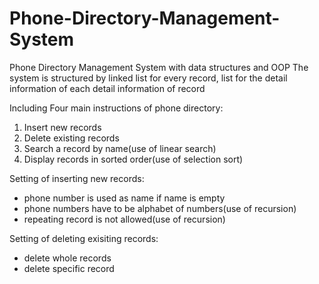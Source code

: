 # Phone-Directory-Management-System
Phone Directory Management System with data structures and OOP
The system is structured by linked list for every record, list for the detail information of each detail information of record

Including Four main instructions of phone directory:
1. Insert new records
2. Delete existing records
3. Search a record by name(use of linear search)
4. Display records in sorted order(use of selection sort)

Setting of inserting new records:
- phone number is used as name if name is empty
- phone numbers have to be alphabet of numbers(use of recursion)
- repeating record is not allowed(use of recursion)

Setting of deleting exisiting records:
- delete whole records
- delete specific record
